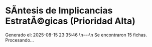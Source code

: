 # SÃ­ntesis de Implicancias EstratÃ©gicas (Prioridad Alta)

Generado el: 2025-08-15 23:35:46
\n---\n
Se encontraron 15 fichas. Procesando...
